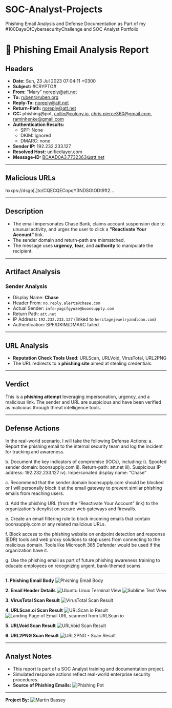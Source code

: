 # SOC-Analyst-Projects
Phishing Email Analysis and Defense Documentation as Part of my #100DaysOfCybersecurityChallenge and SOC Analyst Portfolio

# 📧 Phishing Email Analysis Report

## Headers
- **Date:** Sun, 23 Jul 2023 07:04:11 +0300  
- **Subject:** #CRYPTO#  
- **From:** "Mary" <noreply@att.net>  
- **To:** ruben@ruben.org  
- **Reply-To:** noreply@att.net  
- **Return-Path:** noreply@att.net  
- **CC:** phishing@pot, collin@colony.io, chris.pierce360@gmail.com, raminhenke@gmail.com  
- **Authentication Results:**  
  - SPF: None  
  - DKIM: Ignored  
  - DMARC: none  
- **Sender IP:** 192.232.233.127  
- **Resolved Host:** unifiedlayer.com  
- **Message-ID:** <BCAAD0A3.7732363@att.net>  

---

## Malicious URLs
hxxps://dsgo[.]to/CQECQECnpqY3NDSGtODt9ft2...

---

##  Description
- The email impersonates Chase Bank, claims account suspension due to unusual activity, and urges the user to click a **"Reactivate Your Account"** link.
- The sender domain and return-path are mismatched.
- The message uses **urgency**, **fear**, and **authority** to manipulate the recipient.

---

##  Artifact Analysis

### **Sender Analysis**
- Display Name: **Chase**
- Header From: `no.reply.alerts@chase.com`
- Actual Sender: `info-yagcfgyuze@boonsupply.com`
- Return Path: `att.net`
- IP Address: `192.232.233.127` (linked to `heritagejewelryandloan.com`)
- Authentication: SPF/DKIM/DMARC failed

---

##  URL Analysis
- **Reputation Check Tools Used**: URLScan, URLVoid, VirusTotal, URL2PNG
- The URL redirects to a **phishing site** aimed at stealing credentials.

---

##  Verdict
This is a **phishing attempt** leveraging impersonation, urgency, and a malicious link. The sender and URL are suspicious and have been verified as malicious through threat intelligence tools.

---

## Defense Actions 
In the real-world scenario, I will take the following Defense Actions:
a. Report the phishing email to the internal security team and log the incident for tracking and awareness.

b. Document the key indicators of compromise (IOCs), including:
i). Spoofed sender domain: boonsupply.com
ii). Return-path: att.net
iii). Suspicious IP address: 192.232.233.127
iv). Impersonated display name: “Chase”

c. Recommend that the sender domain boonsupply.com should be blocked or I will personally block it at the email gateway to prevent similar phishing emails from reaching users. 

d. Add the phishing URL (from the “Reactivate Your Account” link) to the organization's denylist on secure web gateways and firewalls.

e. Create an email filtering rule to block incoming emails that contain boonsupply.com or any related malicious URLs.

f. Block access to the phishing website on endpoint detection and response (EDR) tools and web proxy solutions to stop users from connecting to the malicious domain. Tools like Microsoft 365 Defender would be used if the organization have it.

g. Use the phishing email as part of future phishing awareness training to educate employees on recognizing urgent, bank-themed scams.

---

**1. Phishing Email Body**
![Phishing Email Body](https://github.com/user-attachments/assets/57766542-94a9-48bb-9731-e989c72c9d0a)

**2. Email Header Details**
![Ubuntu Linux Terminal View](https://github.com/user-attachments/assets/9dcd749e-4112-45b1-9a7f-e32d4bb41308)
![Sublime Text View](https://github.com/user-attachments/assets/4a9ac1e8-d2f9-4979-812d-c6e4b3476e1b)

**3. VirusTotal Scan Result**
![VirusTotal Scan Result](https://github.com/user-attachments/assets/8d012c55-948a-42a3-9616-9d6f49bb2d35)

**4. URLScan.oi Scan Result**
![URLScan io Result](https://github.com/user-attachments/assets/fc6df4a4-cf86-4120-9ab4-bd5220a9e117)
![Landing Page of Email URL scanned from URLScan io](https://github.com/user-attachments/assets/67d1b843-ed37-4b69-a277-38f96be2e2a1)

**5. URLVoid Scan Result**
![URLVoid Scan Result](https://github.com/user-attachments/assets/8308fe4d-0f97-4f17-bcc2-781212dea4e7)

**6. URL2PNG Scan Result**
![URL2PNG - Scan Result](https://github.com/user-attachments/assets/d6200ed6-1907-4238-b505-2ca51d0f0f38)



---

##  Analyst Notes
- This report is part of a SOC Analyst training and documentation project.
- Simulated response actions reflect real-world enterprise security procedures.
- **Source of Phishing Emails:** ![Phishing Pot](https://github.com/rf-peixoto/phishing_pot/tree/main/email)
  
  
--- 
**Project By:**  ![Martin Bassey](linkedin.com/in/martin-bassey)
